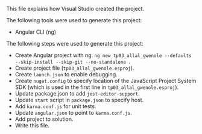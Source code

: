 This file explains how Visual Studio created the project.

The following tools were used to generate this project:
- Angular CLI (ng)

The following steps were used to generate this project:
- Create Angular project with ng: `ng new tp03_allal_gwenole --defaults --skip-install --skip-git --no-standalone `.
- Create project file (`tp03_allal_gwenole.esproj`).
- Create `launch.json` to enable debugging.
- Create `nuget.config` to specify location of the JavaScript Project System SDK (which is used in the first line in `tp03_allal_gwenole.esproj`).
- Update package.json to add `jest-editor-support`.
- Update `start` script in `package.json` to specify host.
- Add `karma.conf.js` for unit tests.
- Update `angular.json` to point to `karma.conf.js`.
- Add project to solution.
- Write this file.

